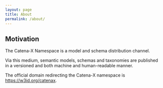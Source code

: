 ```yaml
---
layout: page
title: About
permalink: /about/
---
```


## Motivation

The Catena-X Namespace is a model and schema distribution channel.

Via this medium, semantic models, schemas and taxonomies are published in a versioned and both machine and human-readable 
manner.

The official domain redirecting the Catena-X namespace is <https://w3id.org/catenax>.

